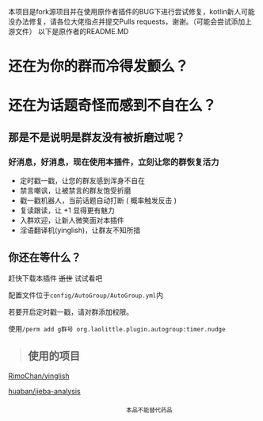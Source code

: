本项目是fork源项目并在使用原作者插件的BUG下进行尝试修复，kotlin新人可能没办法修复，请各位大佬指点并提交Pulls requests，谢谢。（可能会尝试添加上游文件）
以下是原作者的README.MD

# 还在为你的群而冷得发颤么？

# 还在为话题奇怪而感到不自在么？

## 那是不是说明是群友没有被折磨过呢？

### 好消息，好消息，现在使用本插件，立刻让您的群恢复活力

+ 定时戳一戳，让您的群友感到浑身不自在
+ 禁言嘲讽，让被禁言的群友饱受折磨
+ 戳一戳机器人，当前话题自动打断 ( 概率触发反击 )
+ 复读跟读，让 +1 显得更有魅力
+ 入群欢迎，让新人微笑面对本插件
+ 淫语翻译机(yinglish)，让群友不知所措

## 你还在等什么？

赶快下载本插件 ~~逝世~~ 试试看吧

配置文件位于`config/AutoGroup/AutoGroup.yml`内

若要开启定时戳一戳，请对群添加权限。

使用`/perm add g群号 org.laolittle.plugin.autogroup:timer.nudge`

>## 使用的项目
[RimoChan/yinglish](https://github.com/RimoChan/yinglish)

[huaban/jieba-analysis](https://github.com/huaban/jieba-analysis)

　　　　　　　　　　　　　　　　　<sub>本品不能替代药品</sub>
